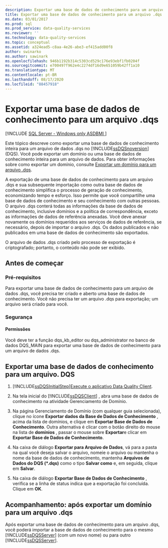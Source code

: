 ```yaml
---
description: Exportar uma base de dados de conhecimento para um arquivo .dqs
title: Exportar uma base de dados de conhecimento para um arquivo .dqs
ms.date: 03/01/2017
ms.prod: sql
ms.prod_service: data-quality-services
ms.reviewer: ''
ms.technology: data-quality-services
ms.topic: conceptual
ms.assetid: a324ead5-c8aa-4e26-abe3-ef415add00f8
author: swinarko
ms.author: sawinark
ms.openlocfilehash: 946b1192b314c5303cd529c176e93ebf1fb0204f
ms.sourcegitcommit: e700497f962e4c2274df16d9e651059b42ff1a10
ms.translationtype: MT
ms.contentlocale: pt-BR
ms.lasthandoff: 08/17/2020
ms.locfileid: "88457918"
---
```

# <a name="export-a-knowledge-base-to-a-dqs-file"></a>Exportar uma base de dados de conhecimento para um arquivo .dqs

[!INCLUDE [SQL Server - Windows only ASDBMI  ](../includes/applies-to-version/sqlserver.md)]

  Este tópico descreve como exportar uma base de dados de conhecimento inteira para um arquivo de dados .dqs no [!INCLUDE[ssDQSnoversion](../includes/ssdqsnoversion-md.md)] (DQS). Você pode exportar um domínio ou uma base de dados de conhecimento inteira para um arquivo de dados. Para obter informações sobre como exportar um domínio, consulte [Exportar um domínio para um arquivo .dqs](../data-quality-services/export-a-domain-to-a-dqs-file.md).  
  
 A exportação de uma base de dados de conhecimento para um arquivo .dqs e sua subsequente importação como outra base de dados de conhecimento simplifica o processo de geração de conhecimento, economizando tempo e esforço. Isso permite que você compartilhe uma base de dados de conhecimento e seu conhecimento com outras pessoas. O arquivo .dqs conterá todas as informações da base de dados de conhecimento, inclusive domínios e a política de correspondência, exceto as informações de dados de referência anexadas. Você deve anexar novamente os domínios requeridos aos serviços de dados de referência, se necessário, depois de importar o arquivo .dqs. Os dados publicados e não publicados em uma base de dados de conhecimento são exportados.  
  
 O arquivo de dados .dqs criado pelo processo de exportação é criptografado; portanto, o conteúdo não pode ser exibido.  
  
##  <a name="before-you-begin"></a><a name="BeforeYouBegin"></a> Antes de começar  
  
###  <a name="prerequisites"></a><a name="Prerequisites"></a> Pré-requisitos  
 Para exportar uma base de dados de conhecimento para um arquivo de dados .dqs, você precisa ter criado e aberto uma base de dados de conhecimento. Você não precisa ter um arquivo .dqs para exportação; um arquivo será criado para você.  
  
###  <a name="security"></a><a name="Security"></a> Segurança  
  
####  <a name="permissions"></a><a name="Permissions"></a> Permissões  
 Você deve ter a função dqs_kb_editor ou dqs_administrator no banco de dados DQS_MAIN para exportar uma base de dados de conhecimento para um arquivo de dados .dqs.  
  
##  <a name="export-a-knowledge-base-to-a-dqs-file"></a><a name="Export"></a> Exportar uma base de dados de conhecimento para um arquivo. DQS  
  
1.  [!INCLUDE[ssDQSInitialStep](../includes/ssdqsinitialstep-md.md)][Execute o aplicativo Data Quality Client](../data-quality-services/run-the-data-quality-client-application.md).  
  
2.  Na tela inicial do [!INCLUDE[ssDQSClient](../includes/ssdqsclient-md.md)] , abra uma base de dados de conhecimento na atividade Gerenciamento de Domínio.  
  
3.  Na página Gerenciamento de Domínio (com qualquer guia selecionada), clique no ícone **Exportar dados da Base de Dados de Conhecimento** , acima da lista de domínios, e clique em **Exportar Base de Dados de Conhecimento**. Outra alternativa é clicar com o botão direito do mouse na lista de **domínios** , passar o mouse sobre **Exportar**e clicar em **Exportar Base de Dados de Conhecimento**.  
  
4.  Na caixa de diálogo **Exportar para Arquivo de Dados**, vá para a pasta na qual você deseja salvar o arquivo, nomeie o arquivo ou mantenha o nome da base de dados de conhecimento, mantenha **Arquivos de Dados do DQS (\*.dqs)** como o tipo **Salvar como** e, em seguida, clique em **Salvar**.  
  
5.  Na caixa de diálogo **Exportar Base de Dados de Conhecimento** , verifica se a linha de status indica que a exportação foi concluída. Clique em **OK**.  
  
##  <a name="follow-up-after-exporting-a-domain-to-a-dqs-file"></a><a name="FollowUp"></a> Acompanhamento: após exportar um domínio para um arquivo .dqs  
 Após exportar uma base de dados de conhecimento para um arquivo .dqs, você poderá importar a base de dados de conhecimento para o mesmo [!INCLUDE[ssDQSServer](../includes/ssdqsserver-md.md)] (com um novo nome) ou para outro [!INCLUDE[ssDQSServer](../includes/ssdqsserver-md.md)].  
  
  

